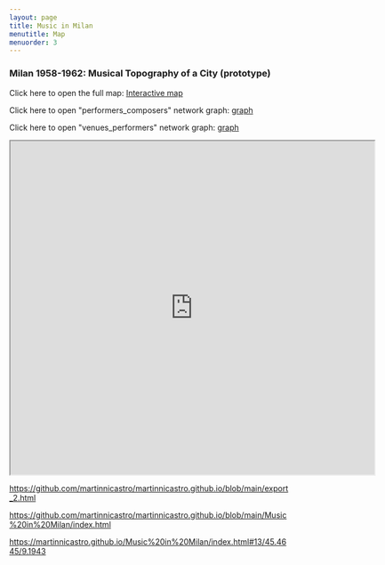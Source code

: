 ```yaml
---
layout: page
title: Music in Milan
menutitle: Map
menuorder: 3
---
```


### Milan 1958-1962: Musical Topography of a City (prototype)

Click here to open the full map: [Interactive map](https://martinnicastro.github.io/export_2.html)

Click here to open "performers_composers" network graph: [graph](https://martinnicastro.github.io/export_2.html)

Click here to open "venues_performers" network graph: [graph](https://martinnicastro.github.io/export_2.html)

<iframe src="https://martinnicastro.github.io/export_2.html" width="130%" height="600"></iframe>






https://github.com/martinnicastro/martinnicastro.github.io/blob/main/export_2.html

https://github.com/martinnicastro/martinnicastro.github.io/blob/main/Music%20in%20Milan/index.html

https://martinnicastro.github.io/Music%20in%20Milan/index.html#13/45.4645/9.1943
